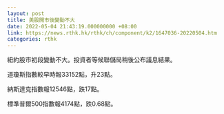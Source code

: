 ```yaml
---
layout: post
title: 美股開市後變動不大
date: 2022-05-04 21:43:19.000000000 +08:00
link: https://news.rthk.hk/rthk/ch/component/k2/1647036-20220504.htm
categories: rthk
---
```


紐約股市初段變動不大。投資者等候聯儲局稍後公布議息結果。

道瓊斯指數較早時報33152點，升23點。

納斯達克指數報12546點，跌17點。

標準普爾500指數報4174點，跌0.68點。
